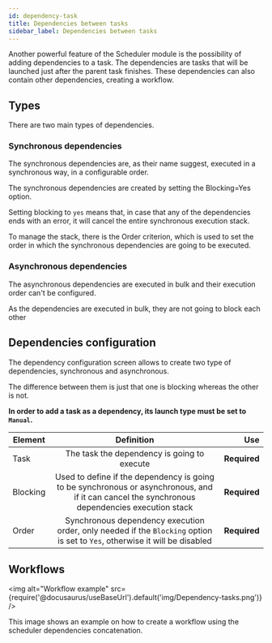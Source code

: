 ```yaml
---
id: dependency-task
title: Dependencies between tasks
sidebar_label: Dependencies between tasks
---
```


Another powerful feature of the Scheduler module is the possibility of adding dependencies to a task. The dependencies are tasks that will be launched just after the parent task finishes. These dependencies can also contain other dependencies, creating a workflow.

## Types
There are two main types of dependencies.

### Synchronous dependencies

The synchronous dependencies are, as their name suggest, executed in a synchronous way, in a configurable order.

The synchronous dependencies are created by setting the Blocking=Yes option.

Setting blocking to `yes` means that, in case that any of the dependencies ends with an error, it will cancel the entire synchronous execution stack.

To manage the stack, there is the Order criterion, which is used to set the order in which the synchronous dependencies are going to be executed. 

### Asynchronous dependencies

The asynchronous dependencies are executed in bulk and their execution order can't be configured.

As the dependencies are executed in bulk, they are not going to block each other

## Dependencies configuration

The dependency configuration screen allows to create two type of dependencies, synchronous and asynchronous.

The difference between them is just that one is blocking whereas the other is not.

**In order to add a task as a dependency, its launch type must be set to `Manual`.**

| Element       | Definition    | Use   |
| ------------- |:-------------:| -----:|
| Task          | The task the dependency is going to execute    | **Required** |
| Blocking      | Used to define if the dependency is going to be synchronous or asynchronous, and if it can cancel the synchronous dependencies execution stack | **Required** |
| Order         | Synchronous dependency execution order, only needed if the `Blocking` option is set to `Yes`, otherwise it will be disabled |  **Required** |

## Workflows

<img alt="Workflow example" src={require('@docusaurus/useBaseUrl').default('img/Dependency-tasks.png')} />

This image shows an example on how to create a workflow using the scheduler dependencies concatenation.
